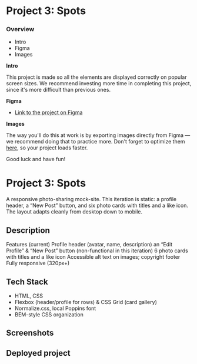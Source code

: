 # Project 3: Spots

### Overview

- Intro
- Figma
- Images

**Intro**

This project is made so all the elements are displayed correctly on popular screen sizes. We recommend investing more time in completing this project, since it's more difficult than previous ones.

**Figma**

- [Link to the project on Figma](https://www.figma.com/file/BBNm2bC3lj8QQMHlnqRsga/Sprint-3-Project-%E2%80%94-Spots?type=design&node-id=2%3A60&mode=design&t=afgNFybdorZO6cQo-1)

**Images**

The way you'll do this at work is by exporting images directly from Figma — we recommend doing that to practice more. Don't forget to optimize them [here](https://tinypng.com/), so your project loads faster.

Good luck and have fun!

# Project 3: Spots

A responsive photo-sharing mock-site.
This iteration is static: a profile header, a “New Post” button, and six photo cards with titles and a like icon. The layout adapts cleanly from desktop down to mobile.

## Description

Features (current)
Profile header (avatar, name, description) an “Edit Profile” &
“New Post” button (non-functional in this iteration)
6 photo cards with titles and a like icon
Accessible alt text on images; copyright footer
Fully responsive (320px+)

## Tech Stack

- HTML, CSS
- Flexbox (header/profile for rows) & CSS Grid (card gallery)
- Normalize.css, local Poppins font
- BEM-style CSS organization

## Screenshots

## Deployed project
